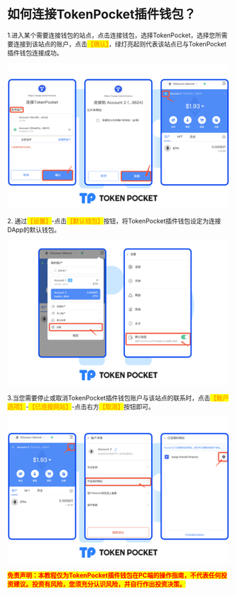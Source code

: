 # 如何连接TokenPocket插件钱包？

1.进入某个需要连接钱包的站点，点击连接钱包，选择TokenPocket，选择您所需要连接到该站点的账户，点击<mark style="color:orange;">**【确认】**</mark>，绿灯亮起则代表该站点已与TokenPocket插件钱包连接成功。

![](<../../../.gitbook/assets/Group 18989 (1).png>)

2\. 通过<mark style="color:orange;">**【设置】**</mark>-点击<mark style="color:orange;">**【默认钱包】**</mark>按钮，将TokenPocket插件钱包设定为连接DApp的默认钱包。

![](<../../../.gitbook/assets/Group 18980.png>)

3.当您需要停止或取消TokenPocket插件钱包账户与该站点的联系时，点击<mark style="color:orange;">**【账户选项】**</mark>-<mark style="color:orange;">**【已连接网站】**</mark>-点击右方<mark style="color:orange;">**【取消】**</mark>按钮即可。

![](<../../../.gitbook/assets/Group 18984.png>)

<mark style="color:red;">**免责声明：本教程仅为TokenPocket插件钱包在PC端的操作指南，不代表任何投资建议。投资有风险，您须充分认识风险，并自行作出投资决策。**</mark>
